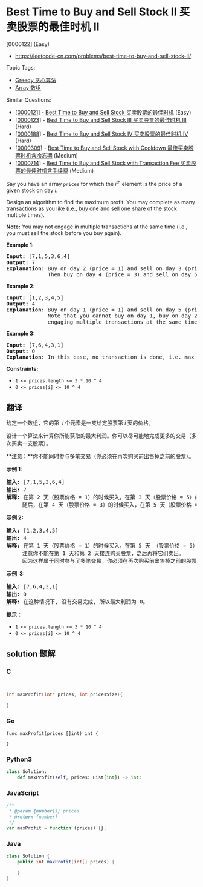 # Best Time to Buy and Sell Stock II 买卖股票的最佳时机 II

[0000122] (Easy)

- https://leetcode-cn.com/problems/best-time-to-buy-and-sell-stock-ii/

Topic Tags:

- [Greedy 贪心算法](https://leetcode-cn.com/tag/greedy/)
- [Array 数组](https://leetcode-cn.com/tag/array/)

Similar Questions:

- [[0000121](https://leetcode-cn.com/problems/best-time-to-buy-and-sell-stock/)] - [Best Time to Buy and Sell Stock 买卖股票的最佳时机](./0000121.best-time-to-buy-and-sell-stock.md) (Easy)
- [[0000123](https://leetcode-cn.com/problems/best-time-to-buy-and-sell-stock-iii/)] - [Best Time to Buy and Sell Stock III 买卖股票的最佳时机 III](./0000123.best-time-to-buy-and-sell-stock-iii.md) (Hard)
- [[0000188](https://leetcode-cn.com/problems/best-time-to-buy-and-sell-stock-iv/)] - [Best Time to Buy and Sell Stock IV 买卖股票的最佳时机 IV](./0000188.best-time-to-buy-and-sell-stock-iv.md) (Hard)
- [[0000309](https://leetcode-cn.com/problems/best-time-to-buy-and-sell-stock-with-cooldown/)] - [Best Time to Buy and Sell Stock with Cooldown 最佳买卖股票时机含冷冻期](./0000309.best-time-to-buy-and-sell-stock-with-cooldown.md) (Medium)
- [[0000714](https://leetcode-cn.com/problems/best-time-to-buy-and-sell-stock-with-transaction-fee/)] - [Best Time to Buy and Sell Stock with Transaction Fee 买卖股票的最佳时机含手续费](./0000714.best-time-to-buy-and-sell-stock-with-transaction-fee.md) (Medium)

Say you have an array `prices` for which the _i_<sup>th</sup> element is the price of a given stock on day _i_.

Design an algorithm to find the maximum profit. You may complete as many transactions as you like (i.e., buy one and sell one share of the stock multiple times).

**Note:** You may not engage in multiple transactions at the same time (i.e., you must sell the stock before you buy again).

**Example 1:**

<pre><strong>Input:</strong> [7,1,5,3,6,4]
<strong>Output:</strong> 7
<strong>Explanation:</strong> Buy on day 2 (price = 1) and sell on day 3 (price = 5), profit = 5-1 = 4.
&nbsp;            Then buy on day 4 (price = 3) and sell on day 5 (price = 6), profit = 6-3 = 3.
</pre>

**Example 2:**

<pre><strong>Input:</strong> [1,2,3,4,5]
<strong>Output:</strong> 4
<strong>Explanation:</strong> Buy on day 1 (price = 1) and sell on day 5 (price = 5), profit = 5-1 = 4.
&nbsp;            Note that you cannot buy on day 1, buy on day 2 and sell them later, as you are
&nbsp;            engaging multiple transactions at the same time. You must sell before buying again.
</pre>

**Example 3:**

<pre><strong>Input:</strong> [7,6,4,3,1]
<strong>Output:</strong> 0
<strong>Explanation:</strong> In this case, no transaction is done, i.e. max profit = 0.</pre>

**Constraints:**

- `1 <= prices.length <= 3 * 10 ^ 4`
- `0 <= prices[i] <= 10 ^ 4`

## 翻译

给定一个数组，它的第  *i* 个元素是一支给定股票第 _i_ 天的价格。

设计一个算法来计算你所能获取的最大利润。你可以尽可能地完成更多的交易（多次买卖一支股票）。

**注意：**你不能同时参与多笔交易（你必须在再次购买前出售掉之前的股票）。

**示例 1:**

<pre><strong>输入:</strong> [7,1,5,3,6,4]
<strong>输出:</strong> 7
<strong>解释:</strong> 在第 2 天（股票价格 = 1）的时候买入，在第 3 天（股票价格 = 5）的时候卖出, 这笔交易所能获得利润 = 5-1 = 4 。
&nbsp;    随后，在第 4 天（股票价格 = 3）的时候买入，在第 5 天（股票价格 = 6）的时候卖出, 这笔交易所能获得利润 = 6-3 = 3 。
</pre>

**示例 2:**

<pre><strong>输入:</strong> [1,2,3,4,5]
<strong>输出:</strong> 4
<strong>解释:</strong> 在第 1 天（股票价格 = 1）的时候买入，在第 5 天 （股票价格 = 5）的时候卖出, 这笔交易所能获得利润 = 5-1 = 4 。
&nbsp;    注意你不能在第 1 天和第 2 天接连购买股票，之后再将它们卖出。
&nbsp;    因为这样属于同时参与了多笔交易，你必须在再次购买前出售掉之前的股票。
</pre>

**示例  3:**

<pre><strong>输入:</strong> [7,6,4,3,1]
<strong>输出:</strong> 0
<strong>解释:</strong> 在这种情况下, 没有交易完成, 所以最大利润为 0。</pre>

**提示：**

- `1 <= prices.length <= 3 * 10 ^ 4`
- `0 <= prices[i] <= 10 ^ 4`

## solution 题解

### C

```c


int maxProfit(int* prices, int pricesSize){

}


```

### Go

```golang
func maxProfit(prices []int) int {

}
```

### Python3

```python
class Solution:
    def maxProfit(self, prices: List[int]) -> int:

```

### JavaScript

```javascript
/**
 * @param {number[]} prices
 * @return {number}
 */
var maxProfit = function (prices) {};
```

### Java

```java
class Solution {
    public int maxProfit(int[] prices) {

    }
}
```
